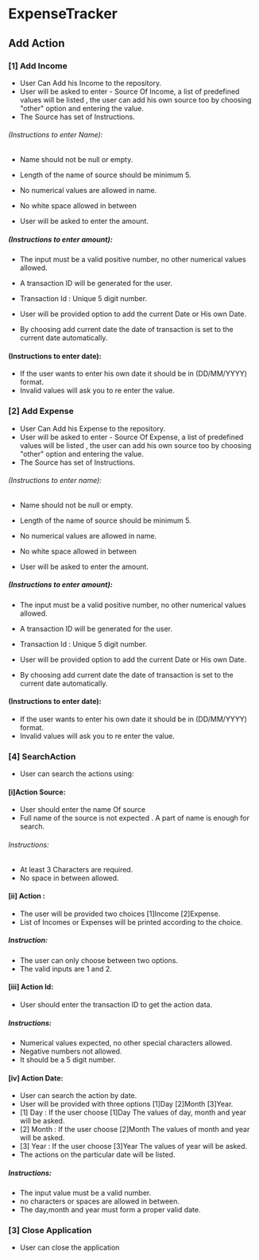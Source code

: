 # ExpenseTracker

## Add Action

### [1] Add Income
* User Can Add his Income to the repository.
* User will be asked to enter - Source Of Income, a list of predefined values will be listed ,
the user can add his own source too by choosing "other" option and entering the value.
* The Source has set of Instructions.
###### (Instructions to enter Name): 
* Name should not be null or empty.
* Length of the name of source should be minimum 5.
* No numerical values are allowed in name.
* No white space allowed in between

* User will be asked to enter the amount.
##### (Instructions to enter amount):
* The input must be a valid positive number, no other numerical values allowed.

* A transaction ID will be generated for the user.
* Transaction Id : Unique 5 digit number.

* User will be provided option to add the current Date or His own Date.
* By choosing add current date the date of transaction is set to the current date automatically.
#### (Instructions to enter date):
* If the user wants to enter his own date it should be in (DD/MM/YYYY) format.
* Invalid values will ask you to re enter the value.

### [2] Add Expense
* User Can Add his Expense to the repository.
* User will be asked to enter - Source Of Expense, a list of predefined values will be listed ,
the user can add his own source too by choosing "other" option and entering the value.
* The Source has set of Instructions.
###### (Instructions to enter name): 
* Name should not be null or empty.
* Length of the name of source should be minimum 5.
* No numerical values are allowed in name.
* No white space allowed in between

* User will be asked to enter the amount.
##### (Instructions to enter amount):
* The input must be a valid positive number, no other numerical values allowed.

* A transaction ID will be generated for the user.
* Transaction Id : Unique 5 digit number.

* User will be provided option to add the current Date or His own Date.
* By choosing add current date the date of transaction is set to the current date automatically.
#### (Instructions to enter date):
* If the user wants to enter his own date it should be in (DD/MM/YYYY) format.
* Invalid values will ask you to re enter the value.

### [4] SearchAction 
* User can search the actions using:

#### [i]Action Source:
* User should enter the name Of source
* Full name of the source is not expected . A part of name is enough for search.
###### Instructions:
* At least 3 Characters are required.
* No space in between allowed.

#### [ii] Action :
* The user will be provided two choices [1]Income [2]Expense.
* List of Incomes or Expenses will be printed according to the choice.
##### Instruction:
* The user can only choose between two options.
* The valid inputs are 1 and 2.


#### [iii] Action Id:
* User should enter the transaction ID to get the action data.
##### Instructions:
* Numerical values expected, no other special characters allowed.
* Negative numbers not allowed.
* It should be a 5 digit number.

#### [iv] Action Date:
* User can search the action by date.
* User will be provided with three options [1]Day [2]Month [3]Year.
* [1] Day : If the user choose [1]Day The values of day, month and year will be asked.
* [2] Month : If the user choose [2]Month The values of month and year will be asked.
* [3] Year : If the user choose [3]Year The values of year will be asked.
* The actions on the particular date will be listed.
##### Instructions:
* The input value must be a valid number.
* no characters or spaces are allowed in between.
* The day,month and year must form a proper valid date.

### [3] Close Application
* User can close the application